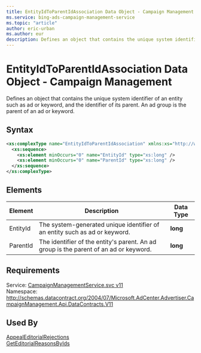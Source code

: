 ```yaml
---
title: EntityIdToParentIdAssociation Data Object - Campaign Management
ms.service: bing-ads-campaign-management-service
ms.topic: "article"
author: eric-urban
ms.author: eur
description: Defines an object that contains the unique system identifier of an entity such as ad or keyword, and the identifier of its parent.
---
```

# EntityIdToParentIdAssociation Data Object - Campaign Management
Defines an object that contains the unique system identifier of an entity such as ad or keyword, and the identifier of its parent. An ad group is the parent of an ad or keyword.

## Syntax
```xml
<xs:complexType name="EntityIdToParentIdAssociation" xmlns:xs="http://www.w3.org/2001/XMLSchema">
  <xs:sequence>
    <xs:element minOccurs="0" name="EntityId" type="xs:long" />
    <xs:element minOccurs="0" name="ParentId" type="xs:long" />
  </xs:sequence>
</xs:complexType>
```

## <a name="elements"></a>Elements

|Element|Description|Data Type|
|-----------|---------------|-------------|
|<a name="entityid"></a>EntityId|The system-generated unique identifier of an entity such as ad or keyword.|**long**|
|<a name="parentid"></a>ParentId|The identifier of the entity's parent. An ad group is the parent of an ad or keyword.|**long**|

## Requirements
Service: [CampaignManagementService.svc v11](https://campaign.api.bingads.microsoft.com/Api/Advertiser/CampaignManagement/v11/CampaignManagementService.svc)  
Namespace: http://schemas.datacontract.org/2004/07/Microsoft.AdCenter.Advertiser.CampaignManagement.Api.DataContracts.V11  

## Used By
[AppealEditorialRejections](appealeditorialrejections.md)  
[GetEditorialReasonsByIds](geteditorialreasonsbyids.md)  
